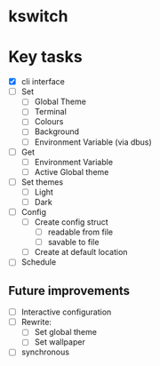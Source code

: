 # kswitch

# Key tasks

- [x] cli interface
- [ ] Set
    - [ ] Global Theme
    - [ ] Terminal
    - [ ] Colours
    - [ ] Background
    - [ ] Environment Variable (via dbus)
- [ ] Get
    - [ ] Environment Variable
    - [ ] Active Global theme
- [ ] Set themes
    - [ ] Light
    - [ ] Dark
- [ ] Config
    - [ ] Create config struct
        - [ ] readable from file
        - [ ] savable to file
    - [ ] Create at default location
- [ ] Schedule

## Future improvements

- [ ] Interactive configuration
- [ ] Rewrite:
    - [ ] Set global theme
    - [ ] Set wallpaper
- [ ] synchronous
